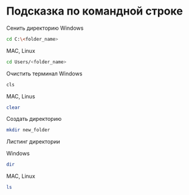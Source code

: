 # Подсказка по командной строке

Сенить директорию 
Windows
``` sh
cd C:\<folder_name>
```

MAC, Linux
``` sh
cd Users/<folder_name>
```

Очистить терминал
Windows
```sh
cls
```

MAC, Linus
```sh
clear
```

Создать директорию
```sh
mkdir new_folder
```

Листинг директории

Windows
```sh
dir
```

MAC, Linux
```sh
ls
```
